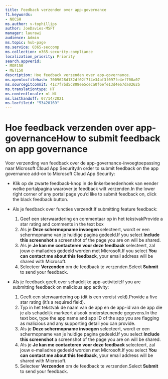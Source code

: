 ```yaml
---
title: Feedback verzenden over app-governance
f1.keywords:
- NOCSH
ms.author: v-tophillips
author: JoeDavies-MSFT
manager: laurawi
audience: Admin
ms.topic: hub-page
ms.service: O365-seccomp
ms.collection: m365-security-compliance
localization_priority: Priority
search.appverid:
- MOE150
- MET150
description: Hoe feedback verzenden over app-governance.
ms.openlocfilehash: 7009628d132df02f7f4e34bf3f097fe4ef700a07
ms.sourcegitcommit: 41c7f7bd5c808ee5ceca0f6efe13d4e67da0262b
ms.translationtype: HT
ms.contentlocale: nl-NL
ms.lasthandoff: 07/14/2021
ms.locfileid: "53420169"
---
```

# <a name="how-to-submit-feedback-on-app-governance"></a><span data-ttu-id="b47b6-103">Hoe feedback verzenden over app-governance</span><span class="sxs-lookup"><span data-stu-id="b47b6-103">How to submit feedback on app governance</span></span> 

<span data-ttu-id="b47b6-104">Voor verzending van feedback over de app-governance-invoegtoepassing naar Microsoft Cloud App Security:</span><span class="sxs-lookup"><span data-stu-id="b47b6-104">In order to submit feedback on the app governance add-on to Microsoft Cloud App Security:</span></span>

- <span data-ttu-id="b47b6-105">Klik op de zwarte feedback-knop in de linkerbenedenhoek van eender welke portalpagina waarover je feedback wilt verzenden.</span><span class="sxs-lookup"><span data-stu-id="b47b6-105">In the lower right corner of any portal page you’d like to submit feedback on, click the black feedback button.</span></span>

- <span data-ttu-id="b47b6-106">Als je feedback over functies verzendt:</span><span class="sxs-lookup"><span data-stu-id="b47b6-106">If submitting feature feedback:</span></span>
  1. <span data-ttu-id="b47b6-107">Geef een sterwaardering en commentaar op in het tekstvak</span><span class="sxs-lookup"><span data-stu-id="b47b6-107">Provide a star rating and comments in the text box</span></span>  
  1. <span data-ttu-id="b47b6-108">Als je **Deze schermopname invoegen** selecteert, wordt er een schermopname van je huidige pagina gedeeld.</span><span class="sxs-lookup"><span data-stu-id="b47b6-108">If you select **Include this screenshot** a screenshot of the page you are on will be shared.</span></span>  
  1. <span data-ttu-id="b47b6-109">Als je **Je kan me contacteren voor deze feedback** selecteert, zal jouw e-mailadres gedeeld worden met Microsoft.</span><span class="sxs-lookup"><span data-stu-id="b47b6-109">If you select **You can contact me about this feedback**, your email address will be shared with Microsoft.</span></span>
  1. <span data-ttu-id="b47b6-110">Selecteer **Verzenden** om de feedback te verzenden.</span><span class="sxs-lookup"><span data-stu-id="b47b6-110">Select **Submit** to send your feedback.</span></span>

- <span data-ttu-id="b47b6-111">Als je feedback geeft over schadelijke app-activiteit:</span><span class="sxs-lookup"><span data-stu-id="b47b6-111">If you are submitting feedback on malicious app activity:</span></span>

  1. <span data-ttu-id="b47b6-112">Geeft een sterwaardering op (dit is een vereist veld).</span><span class="sxs-lookup"><span data-stu-id="b47b6-112">Provide a five star rating (it’s a required field).</span></span>
  1. <span data-ttu-id="b47b6-113">Typ in het tekstvak de naam van de app en de app-id van de app die je als schadelijk markeert alsook ondersteunende gegevens.</span><span class="sxs-lookup"><span data-stu-id="b47b6-113">In the text box, type the app name and app ID of the app you are flagging as malicious and any supporting detail you can provide.</span></span>
  1. <span data-ttu-id="b47b6-114">Als je **Deze schermopname invoegen** selecteert, wordt er een schermopname van je huidige pagina gedeeld.</span><span class="sxs-lookup"><span data-stu-id="b47b6-114">If you select **Include this screenshot** a screenshot of the page you are on will be shared.</span></span>  
  1. <span data-ttu-id="b47b6-115">Als je **Je kan me contacteren voor deze feedback** selecteert, zal jouw e-mailadres gedeeld worden met Microsoft.</span><span class="sxs-lookup"><span data-stu-id="b47b6-115">If you select **You can contact me about this feedback**, your email address will be shared with Microsoft.</span></span>
  1. <span data-ttu-id="b47b6-116">Selecteer **Verzenden** om de feedback te verzenden.</span><span class="sxs-lookup"><span data-stu-id="b47b6-116">Select **Submit** to send your feedback.</span></span>